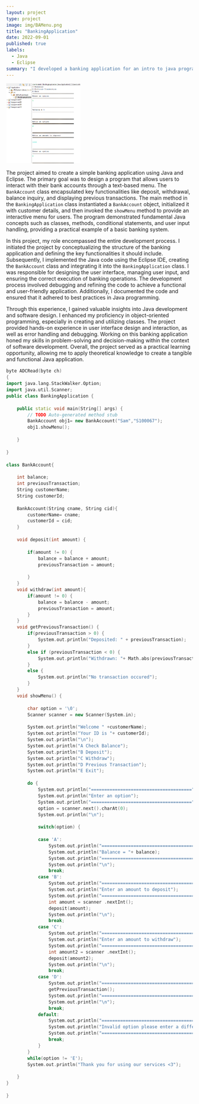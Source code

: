 ```yaml
---
layout: project
type: project
image: img/BAMenu.png
title: "BankingApplication"
date: 2022-09-01
published: true
labels:
  - Java
  - Eclipse
summary: "I developed a banking application for an intro to java programming course."
---
```


<div class="text-center p-4">
  <img width="200px" src="../img/BAResult.png" class="img-thumbnail" >
</div>

The project aimed to create a simple banking application using Java and Eclipse. The primary goal was to design a program that allows users to interact with their bank accounts through a text-based menu. The `BankAccount` class encapsulated key functionalities like deposit, withdrawal, balance inquiry, and displaying previous transactions. The main method in the `BankingApplication` class instantiated a `BankAccount` object, initialized it with customer details, and then invoked the `showMenu` method to provide an interactive menu for users. The program demonstrated fundamental Java concepts such as classes, methods, conditional statements, and user input handling, providing a practical example of a basic banking system.

In this project, my role encompassed the entire development process. I initiated the project by conceptualizing the structure of the banking application and defining the key functionalities it should include. Subsequently, I implemented the Java code using the Eclipse IDE, creating the `BankAccount` class and integrating it into the `BankingApplication` class. I was responsible for designing the user interface, managing user input, and ensuring the correct execution of banking operations. The development process involved debugging and refining the code to achieve a functional and user-friendly application. Additionally, I documented the code and ensured that it adhered to best practices in Java programming.

Through this experience, I gained valuable insights into Java development and software design. I enhanced my proficiency in object-oriented programming, especially in creating and utilizing classes. The project provided hands-on experience in user interface design and interaction, as well as error handling and debugging. Working on this banking application honed my skills in problem-solving and decision-making within the context of software development. Overall, the project served as a practical learning opportunity, allowing me to apply theoretical knowledge to create a tangible and functional Java application.


```cpp
byte ADCRead(byte ch)
{
import java.lang.StackWalker.Option;
import java.util.Scanner;
public class BankingApplication {

	public static void main(String[] args) {
		// TODO Auto-generated method stub
		BankAccount obj1= new BankAccount("Sam","S100067");
		obj1.showMenu();

	}

}

class BankAccount{
	
	int balance;
	int previousTransaction;
	String customerName;
	String customerId;

	BankAccount(String cname, String cid){
		customerName= cname;
		customerId = cid;
	}
	
	void deposit(int amount) {
		
		if(amount != 0) {
			balance = balance + amount;
			previousTransaction = amount;
			
		}
	}
	void withdraw(int amount){
		if(amount != 0) {
			balance = balance - amount;
			previousTransaction = amount;
		}
	}
	void getPreviousTransaction() {
		if(previousTransaction > 0) {
			System.out.println("Deposited: " + previousTransaction);
		}
		else if (previousTransaction < 0) {
			System.out.println("Withdrawn: "+ Math.abs(previousTransaction));
		}
		else {
			System.out.println("No transaction occured");
		}
	}
	void showMenu() {
		
		char option = '\0';
		Scanner scanner = new Scanner(System.in);
		
		System.out.println("Welcome " +customerName);
		System.out.println("Your ID is "+ customerId);
		System.out.println("\n");
		System.out.println("A Check Balance");
		System.out.println("B Deposit");
		System.out.println("C Withdraw");
		System.out.println("D Previous Transaction");
		System.out.println("E Exit");
		
		do {
			System.out.println("======================================");
			System.out.println("Enter an option");
			System.out.println("======================================");
			option = scanner.next().charAt(0);
			System.out.println("\n");
			
			switch(option) {
			
			case 'A':
				System.out.println("======================================");
				System.out.println("Balance = "+ balance);
				System.out.println("======================================");
				System.out.println("\n");
				break;
			case 'B':
				System.out.println("======================================");
				System.out.println("Enter an amount to deposit");
				System.out.println("======================================");
				int amount = scanner .nextInt();
				deposit(amount);
				System.out.println("\n");
				break;
			case 'C':
				System.out.println("======================================");
				System.out.println("Enter an amount to withdraw");
				System.out.println("======================================");
				int amount2 = scanner .nextInt();
				deposit(amount2);
				System.out.println("\n");
				break;
			case 'D':
				System.out.println("======================================");
				getPreviousTransaction();
				System.out.println("======================================");
				System.out.println("\n");
				break;
			default:
				System.out.println("======================================");
				System.out.println("Invalid option please enter a different character");
				System.out.println("======================================");
				break;
			}
		}
		while(option != 'E');
		System.out.println("Thank you for using our services <3");
		
	}
}

}
```

